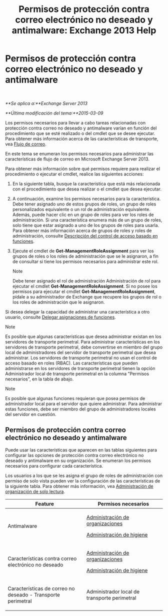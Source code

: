 ﻿---
title: 'Permisos de protección contra correo electrónico no deseado y antimalware: Exchange 2013 Help'
TOCTitle: Permisos de protección contra correo electrónico no deseado y antimalware
ms:assetid: 4ae3f8f9-35dd-4d18-af60-d98e92bb39ae
ms:mtpsurl: https://technet.microsoft.com/es-es/library/JJ150514(v=EXCHG.150)
ms:contentKeyID: 48268091
ms.date: 04/23/2018
mtps_version: v=EXCHG.150
ms.translationtype: HT
---

# Permisos de protección contra correo electrónico no deseado y antimalware

 

_**Se aplica a:**Exchange Server 2013_

_**Última modificación del tema:**2015-03-09_

Los permisos necesarios para llevar a cabo tareas relacionadas con protección contra correo no deseado y antimalware varían en función del procedimiento que se esté realizado o del cmdlet que se desee ejecutar. Para obtener más información acerca de las características de transporte, vea [Flujo de correo](mail-flow-exchange-2013-help.md).

En este tema se enumeran los permisos necesarios para administrar las características de flujo de correo en Microsoft Exchange Server 2013.

Para obtener más información sobre qué permisos requiere para realizar el procedimiento o ejecutar el cmdlet, realice las siguientes acciones:

1.  En la siguiente tabla, busque la característica que está más relacionada con el procedimiento que desea realizar o el cmdlet que desea ejecutar.

2.  A continuación, examine los permisos necesarios para la característica. Debe tener asignado uno de estos grupos de roles, un grupo de roles personalizados equivalente o un rol de administración equivalente. Además, puede hacer clic en un grupo de roles para ver los roles de administración. Si una característica enumera más de un grupo de roles, solo tiene que estar asignado a uno de los grupos de roles para usarla. Para obtener más información acerca de grupos de roles y roles de administración, consulte [Descripción del control de acceso basado en funciones](understanding-role-based-access-control-exchange-2013-help.md).

3.  Ejecute el cmdlet de **Get-ManagementRoleAssignment** para ver los grupos de roles o los roles de administración que se le asignaron, a fin de consultar si tiene los permisos necesarios para administrar este rol.
    

    > [!NOTE]
    > Debe tener asignado el rol de administración Administración de rol para ejecutar el cmdlet <STRONG>Get-ManagementRoleAssignment</STRONG>. Si no posee los permisos para ejecutar el cmdlet <STRONG>Get-ManagementRoleAssignment</STRONG>, pídale a su administrador de Exchange que recupere los grupos de rol o los roles de administración que le asignaron.



Si desea delegar la capacidad de administrar una característica a otro usuario, consulte [Delegar asignaciones de funciones](delegate-role-assignments-exchange-2013-help.md).


> [!NOTE]
> Es posible que algunas características que desea administrar existan en los servidores de transporte perimetral. Para administrar características en los servidores de transporte perimetral, debe convertirse en miembro del grupo local de administradores del servidor de transporte perimetral que desea administrar. Los servidores de transporte perimetral no usan el control de acceso basado en roles (RBAC). Las características que pueden administrarse en los servidores de transporte perimetral tienen la opción Administrador local de transporte perimetral en la columna "Permisos necesarios", en la tabla de abajo.




> [!NOTE]
> Es posible que algunas funciones requieran que posea permisos de administrador local para el servidor que quiere administrar. Para administrar estas funciones, debe ser miembro del grupo de administradores locales del servidor en cuestión.



## Permisos de protección contra correo electrónico no deseado y antimalware

Puede usar las características que aparecen en las tablas siguientes para configurar las opciones de protección contra correo electrónico no deseado y antimalware en su organización. Se enumeran los permisos necesarios para configurar cada característica.

Los usuarios a los que se les asigna el grupo de roles de administración con permiso de solo vista pueden ver la configuración de las características de la siguiente tabla. Para obtener más información, vea [Administración de organización de solo lectura](view-only-organization-management-exchange-2013-help.md).


<table>
<colgroup>
<col style="width: 50%" />
<col style="width: 50%" />
</colgroup>
<thead>
<tr class="header">
<th>Feature</th>
<th>Permisos necesarios</th>
</tr>
</thead>
<tbody>
<tr class="odd">
<td><p>Antimalware</p></td>
<td><p><a href="organization-management-exchange-2013-help.md">Administración de organizaciones</a></p>
<p><a href="hygiene-management-exchange-2013-help.md">Administración de higiene</a></p></td>
</tr>
<tr class="even">
<td><p>Características contra correo electrónico no deseado</p></td>
<td><p><a href="organization-management-exchange-2013-help.md">Administración de organizaciones</a></p>
<p><a href="hygiene-management-exchange-2013-help.md">Administración de higiene</a></p></td>
</tr>
<tr class="odd">
<td><p>Características de correo no deseado - Transporte perimetral</p></td>
<td><p>Administrador local de transporte perimetral</p></td>
</tr>
</tbody>
</table>

